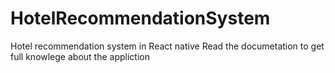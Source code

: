 # HotelRecommendationSystem
Hotel recommendation system in React native
Read the documetation to get full knowlege about the appliction

